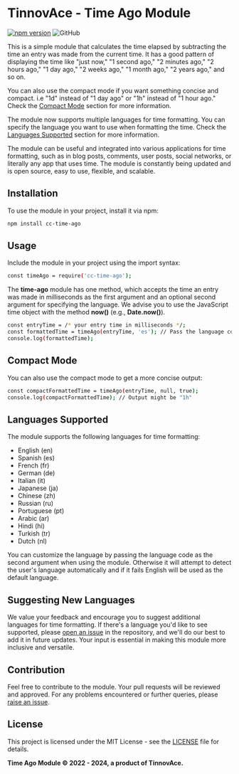 # TinnovAce - Time Ago Module

[![npm version](https://badge.fury.io/js/cc-time-ago.svg)](https://www.npmjs.com/package/cc-time-ago)
![GitHub](https://img.shields.io/github/license/DevFidelis/time-ago-module)

This is a simple module that calculates the time elapsed by subtracting the time an entry was made from the current time. It has a good pattern of displaying the time like "just now," "1 second ago," "2 minutes ago," "2 hours ago," "1 day ago," "2 weeks ago," "1 month ago," "2 years ago," and so on.

You can also use the compact mode if you want something concise and compact. i.e "1d" instead of "1 day ago" or "1h" instead of "1 hour ago." Check the [Compact Mode](#compact-mode) section for more information.

The module now supports multiple languages for time formatting. You can specify the language you want to use when formatting the time. Check the [Languages Supported](#languages-supported) section for more information.

The module can be useful and integrated into various applications for time formatting, such as in blog posts, comments, user posts, social networks, or literally any app that uses time. The module is constantly being updated and is open source, easy to use, flexible, and scalable.

## Installation

To use the module in your project, install it via npm:

```bash
npm install cc-time-ago
```
## Usage

Include the module in your project using the import syntax:

```bash
const timeAgo = require('cc-time-ago');
```
The **time-ago** module has one method, which accepts the time an entry was made in milliseconds as the first argument and an optional second argument for specifying the language. We advise you to use the JavaScript time object with the method **now()** (e.g., **Date.now()**).

```bash
const entryTime = /* your entry time in milliseconds */;
const formattedTime = timeAgo(entryTime, 'es'); // Pass the language code as the second argument
console.log(formattedTime);
```
## Compact Mode

You can also use the compact mode to get a more concise output:

```bash
const compactFormattedTime = timeAgo(entryTime, null, true);
console.log(compactFormattedTime); // Output might be "1h"
```

## Languages Supported

The module supports the following languages for time formatting:

- English (en)
- Spanish (es)
- French (fr)
- German (de)
- Italian (it)
- Japanese (ja)
- Chinese (zh)
- Russian (ru)
- Portuguese (pt)
- Arabic (ar)
- Hindi (hi)
- Turkish (tr)
- Dutch (nl)

You can customize the language by passing the language code as the second argument when using the module. Otherwise it will attempt to detect the user's language automatically and if it fails English will be used as the default language.

## Suggesting New Languages

We value your feedback and encourage you to suggest additional languages for time formatting. If there's a language you'd like to see supported, please [open an issue](https://github.com/DevFidelis/time-ago-module/issues) in the repository, and we'll do our best to add it in future updates. Your input is essential in making this module more inclusive and versatile.

## Contribution

Feel free to contribute to the module. Your pull requests will be reviewed and approved. For any problems encountered or further queries, please [raise an issue](https://github.com/DevFidelis/time-ago-module/issues).

## License

This project is licensed under the MIT License - see the [LICENSE](https://github.com/DevFidelis/time-ago-module/blob/master/LICENSE) file for details.

**Time Ago Module © 2022 - 2024, a product of TinnovAce.**
